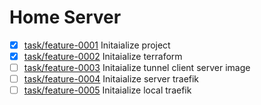 # Home Server

- [x] [task/feature-0001](https://github.com/wtfauonabt/home-server/tree/task/feature-0001) Initaialize project
- [x] [task/feature-0002](https://github.com/wtfauonabt/home-server/tree/task/feature-0002) Initaialize terraform
- [ ] [task/feature-0003](https://github.com/wtfauonabt/home-server/tree/task/feature-0003) Initaialize tunnel client server image
- [ ] [task/feature-0004](https://github.com/wtfauonabt/home-server/tree/task/feature-0004) Initaialize server traefik
- [ ] [task/feature-0005](https://github.com/wtfauonabt/home-server/tree/task/feature-0005) Initaialize local traefik